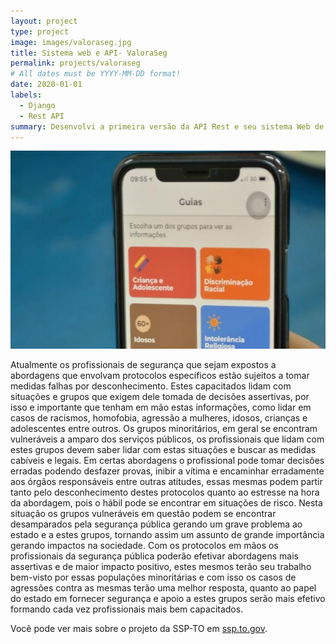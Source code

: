 ```yaml
---
layout: project
type: project
image: images/valoraseg.jpg
title: Sistema web e API- ValoraSeg
permalink: projects/valoraseg
# All dates must be YYYY-MM-DD format!
date: 2020-01-01
labels:
  - Django
  - Rest API
summary: Desenvolvi a primeira versão da API Rest e seu sistema Web de gerenciamento do aplicativo ValoraSeg da SSP-TO. 
---
```


 <div class="ui small rounded images">
  <img class="ui image" src="../images/valoraseg.jpg">
 </div>

Atualmente os profissionais de segurança que sejam expostos a abordagens que envolvam protocolos específicos estão sujeitos a tomar medidas falhas por desconhecimento. Estes capacitados lidam com situações e grupos que exigem dele tomada de decisões assertivas, por isso e importante que tenham em mão estas informações, como lidar em casos de racismos, homofobia, agressão a mulheres, idosos, crianças e adolescentes entre outros.
Os grupos minoritários, em geral se encontram vulneráveis a amparo dos serviços públicos, os profissionais que lidam com estes grupos devem saber lidar com estas situações e buscar as medidas cabíveis e legais. Em certas abordagens o profissional pode tomar decisões erradas podendo desfazer provas, inibir a vítima e encaminhar erradamente aos órgãos responsáveis entre outras atitudes, essas mesmas podem partir tanto pelo desconhecimento destes protocolos quanto ao estresse na hora da abordagem, pois o hábil pode se encontrar em situações de risco. Nesta situação os grupos vulneráveis em questão podem se encontrar desamparados pela segurança pública gerando um grave problema ao estado e a estes grupos, tornando assim um assunto de grande importância gerando impactos na sociedade.
Com os protocolos em mãos os profissionais da segurança pública poderão efetivar abordagens mais assertivas e de maior impacto positivo, estes mesmos terão seu trabalho bem-visto por essas populações minoritárias e com isso os casos de agressões contra as mesmas terão uma melhor resposta, quanto ao papel do estado em fornecer segurança e apoio a estes grupos serão mais efetivo formando cada vez profissionais mais bem capacitados.

Você pode ver mais sobre o projeto da SSP-TO em [ssp.to.gov](https://www.ssp.to.gov.br/noticia/2019/11/4/forcas-de-seguranca-se-reunem-para-discutir-protocolos-de-atendimento-aos-grupos-vulneraveis-do-programa-valoraseg-/).



